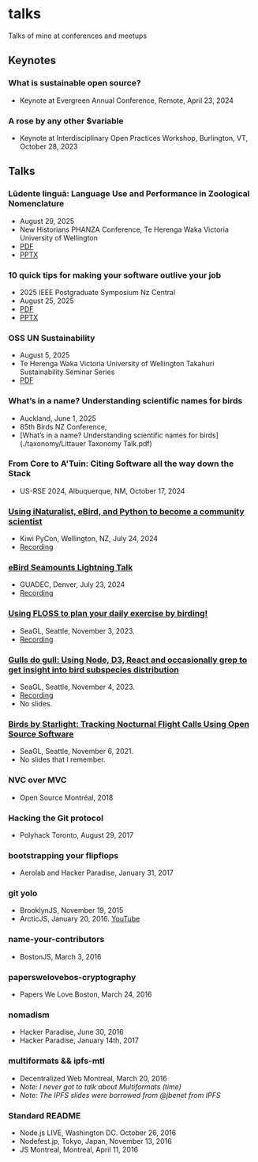 # talks
Talks of mine at conferences and meetups

## Keynotes

### What is sustainable open source?
- Keynote at Evergreen Annual Conference, Remote, April 23, 2024

### A rose by any other $variable
- Keynote at Interdisciplinary Open Practices Workshop, Burlington, VT, October 28, 2023

## Talks

### Lūdente linguā: Language Use and Performance in Zoological Nomenclature
- August 29, 2025
- New Historians PHANZA Conference, Te Herenga Waka Victoria University of Wellington
- [PDF](taxonomy/2025.08.29%20-%20New%20Historians%20-%20Ludente%20lingua.pdf)
- [PPTX](taxonomy/2025.08.29%20-%20New%20Historians%20-%20Ludente%20lingua.pptx)

### 10 quick tips for making your software outlive your job
- 2025 IEEE Postgraduate Symposium Nz Central
- August 25, 2025
- [PDF](./IEEE%20Presentation_%2010%20quick%20tips%20for%20making%20your%20software%20outlive%20your%20job.pdf)
- [PPTX](./IEEE%20Presentation_%2010%20quick%20tips%20for%20making%20your%20software%20outlive%20your%20job.pptx)

### OSS UN Sustainability
- August 5, 2025
- Te Herenga Waka Victoria University of Wellington Takahuri Sustainability Seminar Series
- [PDF](2025-08-05%20OSS%20UN%20Sustainability%20Presentation.pdf)

### What’s in a name? Understanding scientific names for birds
- Auckland, June 1, 2025
- 85th Birds NZ Conference,
- [What’s in a name? Understanding scientific names for birds](./taxonomy/Littauer Taxonomy Talk.pdf)

### From Core to A'Tuin: Citing Software all the way down the Stack
- US-RSE 2024, Albuquerque, NM, October 17, 2024

### [Using iNaturalist, eBird, and Python to become a community scientist](https://www.youtube.com/watch?v=-KkQEzmOOBY)
- Kiwi PyCon, Wellington, NZ, July 24, 2024
- [Recording](https://www.youtube.com/watch?v=-KkQEzmOOBY)

### [eBird Seamounts Lightning Talk](https://www.youtube.com/watch?v=0oRa8bnNUjk&t=2410s)
- GUADEC, Denver, July 23, 2024
- [Recording](https://www.youtube.com/watch?v=0oRa8bnNUjk&t=2410s)

### [Using FLOSS to plan your daily exercise by birding!](https://osem.seagl.org/conferences/seagl2023/program/proposals/1003)
- SeaGL, Seattle, November 3, 2023.
- [Recording](https://www.youtube.com/live/9-mCsIonljc?si=v1UPT6wME9ahbq1X&t=4868)

### [Gulls do gull: Using Node, D3, React and occasionally grep to get insight into bird subspecies distribution](https://osem.seagl.org/conferences/seagl2022/program/proposals/915)
- SeaGL, Seattle, November 4, 2023.
- [Recording](https://osem.seagl.org/conferences/seagl2022/program/proposals/915)
- No slides.

### [Birds by Starlight: Tracking Nocturnal Flight Calls Using Open Source Software](https://osem.seagl.org/conferences/seagl2021/program/proposals/844)
- SeaGL, Seattle, November 6, 2021.
- No slides that I remember.

### NVC over MVC
- Open Source Montréal, 2018

### Hacking the Git protocol
- Polyhack Toronto, August 29, 2017

### bootstrapping your flipflops
- Aerolab and Hacker Paradise, January 31, 2017

### git yolo
- BrooklynJS, November 19, 2015
- ArcticJS, January 20, 2016. [YouTube](https://www.youtube.com/watch?v=_KY9ltbdoK4&list=PL3bvPCw5QCLLJUL2Q_bBI1bi9bYQ-4hci&index=3)

### name-your-contributors
- BostonJS, March 3, 2016

### paperswelovebos-cryptography
- Papers We Love Boston, March 24, 2016

### nomadism
- Hacker Paradise, June 30, 2016
- Hacker Paradise, January 14th, 2017

### multiformats && ipfs-mtl
- Decentralized Web Montreal, March 20, 2016
- _Note: I never got to talk about Multiformats (time)_
- _Note: The IPFS slides were borrowed from @jbenet from IPFS_

### Standard README
- Node.js LIVE, Washington DC. October 26, 2016
- Nodefest.jp, Tokyo, Japan, November 13, 2016
- JS Montreal, Montreal, April 11, 2016